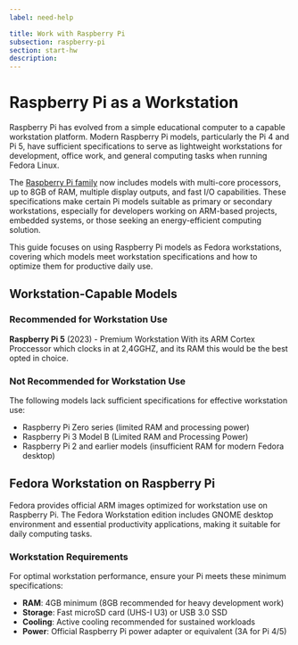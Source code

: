 ```yaml
---
label: need-help

title: Work with Raspberry Pi
subsection: raspberry-pi
section: start-hw
description:
---
```



# Raspberry Pi as a Workstation

Raspberry Pi has evolved from a simple educational computer to a capable workstation platform. Modern Raspberry Pi models, particularly the Pi 4 and Pi 5, have sufficient specifications to serve as lightweight workstations for development, office work, and general computing tasks when running Fedora Linux.

The [Raspberry Pi family](https://www.raspberrypi.org/products/) now includes models with multi-core processors, up to 8GB of RAM, multiple display outputs, and fast I/O capabilities. These specifications make certain Pi models suitable as primary or secondary workstations, especially for developers working on ARM-based projects, embedded systems, or those seeking an energy-efficient computing solution.

This guide focuses on using Raspberry Pi models as Fedora workstations, covering which models meet workstation specifications and how to optimize them for productive daily use.

## Workstation-Capable Models

### Recommended for Workstation Use

**Raspberry Pi 5** (2023) - Premium Workstation
With its ARM Cortex Proccessor which clocks in at 2,4GGHZ, and its RAM this would be the best opted in choice.


### Not Recommended for Workstation Use

The following models lack sufficient specifications for effective workstation use:

- Raspberry Pi Zero series (limited RAM and processing power)
- Raspberry Pi 3 Model B (Limited RAM and Processing Power)
- Raspberry Pi 2 and earlier models (insufficient RAM for modern Fedora desktop)

## Fedora Workstation on Raspberry Pi

Fedora provides official ARM images optimized for workstation use on Raspberry Pi. The Fedora Workstation edition includes GNOME desktop environment and essential productivity applications, making it suitable for daily computing tasks.

### Workstation Requirements

For optimal workstation performance, ensure your Pi meets these minimum specifications:

- **RAM**: 4GB minimum (8GB recommended for heavy development work)
- **Storage**: Fast microSD card (UHS-I U3) or USB 3.0 SSD
- **Cooling**: Active cooling recommended for sustained workloads
- **Power**: Official Raspberry Pi power adapter or equivalent (3A for Pi 4/5)

